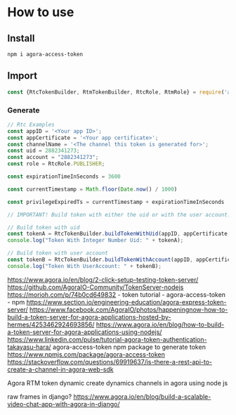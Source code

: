 # How to use
## Install

```shell
npm i agora-access-token
```

## Import
```javascript
const {RtcTokenBuilder, RtmTokenBuilder, RtcRole, RtmRole} = require('agora-access-token')
```

### Generate
```javascript
// Rtc Examples
const appID = '<Your app ID>';
const appCertificate = '<Your app certificate>';
const channelName = '<The channel this token is generated for>';
const uid = 2882341273;
const account = "2882341273";
const role = RtcRole.PUBLISHER;

const expirationTimeInSeconds = 3600

const currentTimestamp = Math.floor(Date.now() / 1000)

const privilegeExpiredTs = currentTimestamp + expirationTimeInSeconds

// IMPORTANT! Build token with either the uid or with the user account. Comment out the option you do not want to use below.

// Build token with uid
const tokenA = RtcTokenBuilder.buildTokenWithUid(appID, appCertificate, channelName, uid, role, privilegeExpiredTs);
console.log("Token With Integer Number Uid: " + tokenA);

// Build token with user account
const tokenB = RtcTokenBuilder.buildTokenWithAccount(appID, appCertificate, channelName, account, role, privilegeExpiredTs);
console.log("Token With UserAccount: " + tokenB);
```
https://www.agora.io/en/blog/2-click-setup-testing-token-server/
https://github.com/AgoraIO-Community/TokenServer-nodejs
https://morioh.com/p/74b0cd649832   - token tutorial - agora-access-token - npm
https://www.section.io/engineering-education/agora-express-token-server/
https://www.facebook.com/AgoraIO/photos/happeningnow-how-to-build-a-token-server-for-agora-applications-hosted-by-hermes/4253462924693856/
https://www.agora.io/en/blog/how-to-build-a-token-server-for-agora-applications-using-nodejs/
https://www.linkedin.com/pulse/tutorial-agora-token-authentication-takayasu-hara/
agora-access-token npm package to generate token
https://www.npmjs.com/package/agora-access-token
https://stackoverflow.com/questions/69919637/is-there-a-rest-api-to-create-a-channel-in-agora-web-sdk

Agora RTM token dynamic
create dynamics channels in agora using node js

raw frames in django?
https://www.agora.io/en/blog/build-a-scalable-video-chat-app-with-agora-in-django/